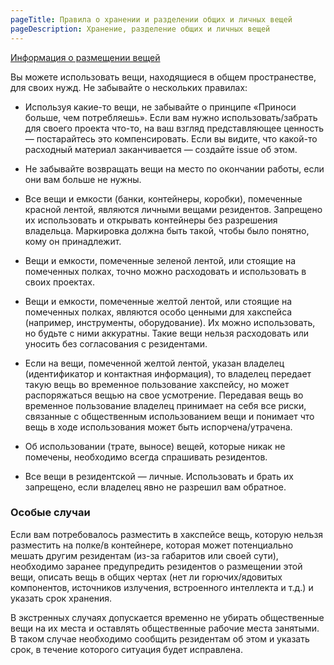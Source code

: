 ```yaml
---
pageTitle: Правила о хранении и разделении общих и личных вещей
pageDescription: Хранение, разделение общих и личных вещей
---
```


[Информация о размещении вещей](/wiki/stuff-map)

Вы можете использовать вещи, находящиеся в общем пространестве, для своих нужд. Не забывайте о нескольких правилах:

* Используя какие-то вещи, не забывайте о принципе «Приноси больше, чем потребляешь». Если вам нужно использовать/забрать для своего проекта что-то, на ваш взгляд представляющее ценность — постарайтесь это компенсировать. Если вы видите, что какой-то расходный материал заканчивается — создайте issue об этом.

* Не забывайте возвращать вещи на место по окончании работы, если они вам больше не нужны.

* Все вещи и емкости (банки, контейнеры, коробки), помеченные красной лентой, являются личными вещами резидентов. Запрещено их использовать и открывать контейнеры без разрешения владельца. Маркировка должна быть такой, чтобы было понятно, кому он принадлежит.

* Вещи и емкости, помеченные зеленой лентой, или стоящие на помеченных полках, точно можно расходовать и использовать в своих проектах.

* Вещи и емкости, помеченные желтой лентой, или стоящие на помеченных полках, являются особо ценными для хакспейса (например, инструменты, оборудование). Их можно использовать, но будьте с ними аккуратны. Такие вещи нельзя расходовать или уносить без согласования с резидентами.

* Если на вещи, помеченной желтой лентой, указан владелец (идентификатор и контактная информация), то владелец передает такую вещь во временное пользование хакспейсу, но может распоряжаться вещью на свое усмотрение. Передавая вещь во временное пользование владелец принимает на себя все риски, связанные с общественным использованием вещи и понимает что вещь в ходе использования может быть испорчена/утрачена.

* Об использовании (трате, выносе) вещей, которые никак не помечены, необходимо всегда спрашивать резидентов.

* Все вещи в резидентской — личные. Использовать и брать их запрещено, если владелец явно не разрешил вам обратное.

### Особые случаи

Если вам потребовалось разместить в хакспейсе вещь, которую нельзя разместить на полке/в контейнере, которая может потенциально мешать другим резидентам (из-за габаритов или своей сути), необходимо заранее предупредить резидентов о размещении этой вещи, описать вещь в общих чертах (нет ли горючих/ядовитых компонентов, источников излучения, встроенного интеллекта и т.д.) и указать срок хранения.

В экстренных случаях допускается временно не убирать общественные вещи на их места и оставлять общественные рабочие места занятыми. В таком случае необходимо сообщить резидентам об этом и указать срок, в течение которого ситуация будет исправлена.
